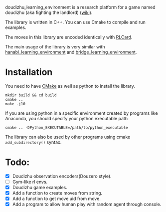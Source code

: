 doudizhu_learning_environment is a research platform for a game named
doudizhu (aka fighting the landlord) [(wiki)](https://en.wikipedia.org/wiki/Dou_dizhu).

The library is written in C++. You can use Cmake to compile and run examples.

The moves in this library are encoded identically with [RLCard](https://github.com/datamllab/rlcard/tree/master).

The main usage of the library is very similar
with [hanabi_learning_environment](https://github.com/google-deepmind/hanabi-learning-environment/tree/master)
and [bridge_learning_environment](https://github.com/zizhang-qiu/bridge_learning/tree/main/bridge_lib).

# Installation

You need to have [CMake](https://cmake.org/) as well as python to install the library.

```shell
mkdir build && cd build
cmake ..
make -j10
```

If you are using python in a specific environment created by programs like Anaconda,
you should specify your python executable path

```shell
cmake .. -DPython_EXECUTABLE=/path/to/python_executable
```

The library can also be used by other programs using cmake `add_subdirectory()` syntax.

# Todo:

- [x] Doudizhu observation encoders(Douzero style).
- [ ] Gym-like rl envs.
- [x] Doudizhu game examples.
- [x] Add a function to create moves from string.
- [x] Add a function to get move uid from move.
- [x] Add a program to allow human play with random agent through console.